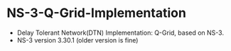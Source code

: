 # NS-3-Q-Grid-Implementation
- Delay Tolerant Network(DTN) Implementation: Q-Grid, based on NS-3.  <br>
- NS-3 version 3.30.1 (older version is fine)
